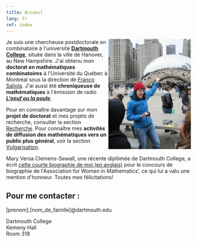 ```yaml
---
title: Accueil
lang: fr
ref: index
---
```


<img style="float: right;" src="photo_Nadia.jpg" title="En présentant la topologie du Cloud Gate à des élèves, à Chicago.">

Je suis une chercheuse postdoctorale en combinatoire à l'université [**Dartmouth College**](https://math.dartmouth.edu), située dans la ville de Hanover, au New Hampshire. J'ai obtenu mon **doctorat en mathématiques combinatoires** à l'Université du Québec à Montréal sous la direction de [Franco Saliola](http://lacim.uqam.ca/~saliola/).
J'ai aussi été **chroniqueuse de mathématiques** à l'émission de radio **[_L'oeuf ou la poule_](https://www.choq.ca/emissions-details/loeuf-ou-la-poule/)**.

Pour en connaître davantage sur mon **projet de doctorat** et mes projets de recherche, consulter la section [Recherche](recherche). Pour connaître mes **activités de diffusion des mathématiques vers un public plus général**, voir la section [Vulgarisation](vulgarisation).

Mary Versa Clemens-Sewall, une récente diplômée de Dartmouth College, a écrit [cette courte biographie de moi (en anglais)](https://awm-math.org/awards/student-essay-contest/2020-student-essay-contest-results/2020-student-essay-contest-college-hon-mention-1/) pour le concours de biographie de l'Association for Women in Mathematics’, ce qui lui a valu une mention d'honneur. Toutes mes félicitations!

## Pour me contacter :

[prenom].[nom_de_famille]@dartmouth.edu

Dartmouth College <br />
Kemeny Hall  <br />
Room 318

